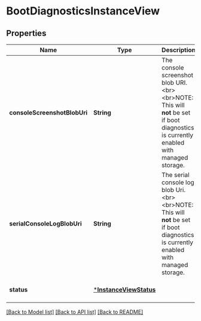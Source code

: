 # BootDiagnosticsInstanceView


## Properties
Name | Type | Description | Notes
------------ | ------------- | ------------- | -------------
**consoleScreenshotBlobUri** | **String** | The console screenshot blob URI. &lt;br&gt;&lt;br&gt;NOTE: This will **not** be set if boot diagnostics is currently enabled with managed storage. | [optional] [readonly] [default to nothing]
**serialConsoleLogBlobUri** | **String** | The serial console log blob Uri. &lt;br&gt;&lt;br&gt;NOTE: This will **not** be set if boot diagnostics is currently enabled with managed storage. | [optional] [readonly] [default to nothing]
**status** | [***InstanceViewStatus**](InstanceViewStatus.md) |  | [optional] [default to nothing]


[[Back to Model list]](../README.md#models) [[Back to API list]](../README.md#api-endpoints) [[Back to README]](../README.md)


